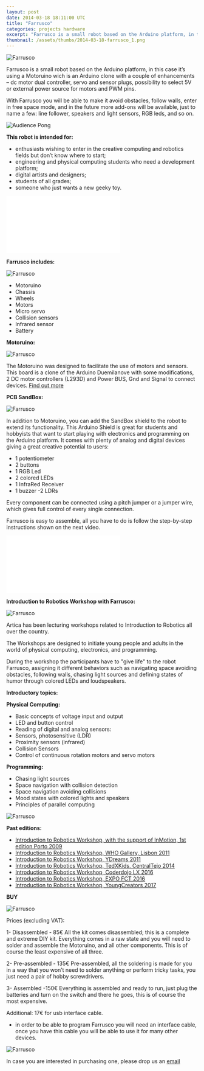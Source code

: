 ```yaml
---
layout: post
date: 2014-03-18 18:11:00 UTC
title: "Farrusco"
categories: projects hardware
excerpt: "Farrusco is a small robot based on the Arduino platform, in this case it’s using a Motoruino wich is an Arduino clone with a couple of enhancements"
thumbnail: /assets/thumbs/2014-03-18-farrusco_1.png
---
```



<img class="postimage" alt="Farrusco" src="/assets/images/2014-03-18-farrusco_2.jpg"/>


Farrusco is a small robot based on the Arduino platform, in this case it’s using a Motoruino wich is an Arduino clone with a couple of enhancements – dc motor dual controller, servo and sensor plugs, possibility to select 5V or external power source for motors and PWM pins.

With Farrusco you will be able to make it avoid obstacles, follow walls, enter in free space mode, and in the future more add-ons will be available, just to name a few: line follower, speakers and light sensors, RGB leds, and so on.


<img class="postimage" alt="Audience Pong" src="/assets/images/2014-03-18-farrusco_3.jpg"/>

<strong>This robot is intended for:</strong>

- enthusiasts wishing to enter in the creative computing and robotics fields but don’t know where to start;
- engineering and physical computing students who need a development platform;
- digital artists and designers;
- students of all grades;
- someone who just wants a new geeky toy.



<div class="video-container"><iframe src="//www.youtube.com/embed/KobfoLQF1p4" frameborder="0" allowfullscreen></iframe></div>




<strong>Farrusco includes:</strong>

<img class="postimage" alt="Farrusco" src="/assets/images/farrusco_components.jpg"/>


- Motoruino
- Chassis
- Wheels
- Motors
- Micro servo
- Collision sensors
- Infrared sensor 
- Battery 

<strong>Motoruino:</strong>

<img class="postimage" alt="Farrusco" src="/assets/images/2014-03-19-motoruino.jpg"/>

The Motoruino was designed to facilitate the use of motors and sensors. This board is a clone of the Arduino Duemilanove with some modifications, 2 DC motor controllers (L293D) and Power BUS, Gnd and Signal to connect devices.
<a href="http://artica.cc/projects/hardware/2014/03/18/motoruino.html">Find out more</a>

<strong>PCB SandBox:</strong>

<img class="postimage" alt="Farrusco" src="/assets/images/2016-08-24-workshop-fablab-04.jpg"/>

In addition to Motoruino, you can add the SandBox shield to the robot to extend its functionality.
This Arduino Shield is great for students and hobbyists that want to start playing with electronics and programming on the Arduino platform. 
It comes with plenty of analog and digital devices giving a great creative potential to users: 

- 1 potentiometer 
- 2 buttons 
- 1 RGB Led 
- 2 colored LEDs 
- 1 InfraRed Receiver 
- 1 buzzer 
-2 LDRs

Every component can be connected using a pitch jumper or a jumper wire, which gives full control of every single connection.


Farrusco is easy to assemble, all you have to do is follow the step-by-step instructions shown on the next video.

<div class="video-container"><iframe src="//www.youtube.com/embed/KXIqOFZ-uWw" frameborder="0" allowfullscreen></iframe></div>




<strong>Introduction to Robotics Workshop with Farrusco:</strong>


<img class="postimage" alt="Farrusco" src="/assets/images/2011-11-03-workshop-lcd--5.jpg"/>


Artica has been lecturing workshops related to Introduction to Robotics all over the country. 

The Workshops are designed to initiate young people and adults in the world of physical computing, electronics, and programming.

During the workshop the participants have to "give life" to the robot Farrusco, assigning it different behaviors such as navigating space avoiding obstacles, following walls, chasing light sources and defining states of humor through colored LEDs and loudspeakers.


<strong>Introductory topics:</strong>

<strong>Physical Computing:</strong>
- Basic concepts of voltage input and output
- LED and button control
- Reading of digital and analog sensors:
- Sensors, photosensitive (LDR)
- Proximity sensors (infrared)
- Collision Sensors
- Control of continuous rotation motors and servo motors

<strong>Programming:</strong>
- Chasing light sources
- Space navigation with collision detection
- Space navigation avoiding collisions
- Mood states with colored lights and speakers
- Principles of parallel computing



<img class="postimage" alt="Farrusco" src="/assets/images/farruscos.jpg"/>

<strong>Past editions:</strong>
- <a href="http://lab.guilhermemartins.net/2009/04/06/workshop-robotica-criativa/">Introduction to Robotics Workshop, with the support of InMotion, 1st edition Porto 2009</a>
- <a href="http://artica.cc/blog/2011/06/08/workshop-farrusco-galeria-who.html">Introduction to Robotics Workshop, WHO Gallery,  Lisbon 2011</a>
- <a href="http://artica.cc/blog/2011/07/05/workshop-farrusco-ydreams.html">Introduction to Robotics Workshop, YDreams 2011</a>
- <a href="http://artica.cc/blog/2014/05/28/tedxkids.html">Introduction to Robotics Workshop, TedXKids, CentralTejo 2014</a>
- <a href="http://artica.cc/blog/2016/03/14/coderdojo-lx.html">Introduction to Robotics Workshop, Coderdojo LX 2016 </a>
- <a href="http://artica.cc/blog/2016/04/08/expofct.html">Introduction to Robotics Workshop, EXPO FCT 2016 </a>
- <a href="http://artica.cc/blog/2017/04/13/youngcreators2017.html">Introduction to Robotics Workshop, YoungCreators 2017 </a>



 
 <strong>BUY</strong>

 
 <img class="postimage" alt="Farrusco" src="/assets/images/farrusco_image02.jpg"/>
 
 
Prices (excluding VAT): 


1-	Disassembled - 85€
All the kit comes disassembled; this is a complete and extreme DIY kit. Everything comes in a raw state and you will need to solder and assemble the Motoruino, and all other components. This is of course the least expensive of all three.

2-	Pre-assembled - 135€
Pre-assembled, all the soldering is made for you in a way that you won’t need to solder anything or perform tricky tasks, you just need a pair of hobby screwdrivers.

3-	Assembled -150€
Everything is assembled and ready to run, just plug the batteries and turn on the switch and there he goes, this is of course the most expensive.

Additional: 17€ for usb interface cable.
* in order to be able to program Farrusco you will need an interface cable, once you have this cable you will be able to use it for many other devices.

 <img class="postimage" alt="Farrusco" src="/assets/images/farrusco_image03.jpg"/>

In case you are interested in purchasing one, please drop us an <a href="http://artica.cc/contacts/"> email </a>	
 





